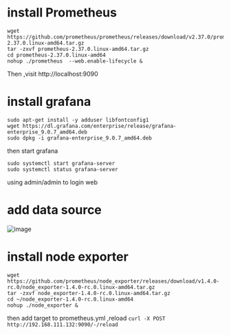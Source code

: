 # install Prometheus

```
wget https://github.com/prometheus/prometheus/releases/download/v2.37.0/prometheus-2.37.0.linux-amd64.tar.gz
tar -zxvf prometheus-2.37.0.linux-amd64.tar.gz
cd prometheus-2.37.0.linux-amd64
nohup ./prometheus  --web.enable-lifecycle &
```
Then ,visit  http://localhost:9090

# install grafana
```
sudo apt-get install -y adduser libfontconfig1
wget https://dl.grafana.com/enterprise/release/grafana-enterprise_9.0.7_amd64.deb
sudo dpkg -i grafana-enterprise_9.0.7_amd64.deb
```

then start grafana
```
sudo systemctl start grafana-server
sudo systemctl status grafana-server
```
using admin/admin to login web

# add data source
![image](https://user-images.githubusercontent.com/1063747/184475103-16c61bca-5ba3-4c62-86da-3096b0ed8fe9.png)

# install node exporter
```
wget https://github.com/prometheus/node_exporter/releases/download/v1.4.0-rc.0/node_exporter-1.4.0-rc.0.linux-amd64.tar.gz
tar -zxvf node_exporter-1.4.0-rc.0.linux-amd64.tar.gz
cd ~/node_exporter-1.4.0-rc.0.linux-amd64
nohup ./node_exporter &
```
then add target to prometheus.yml ,reload
` curl -X POST http://192.168.111.132:9090/-/reload `
